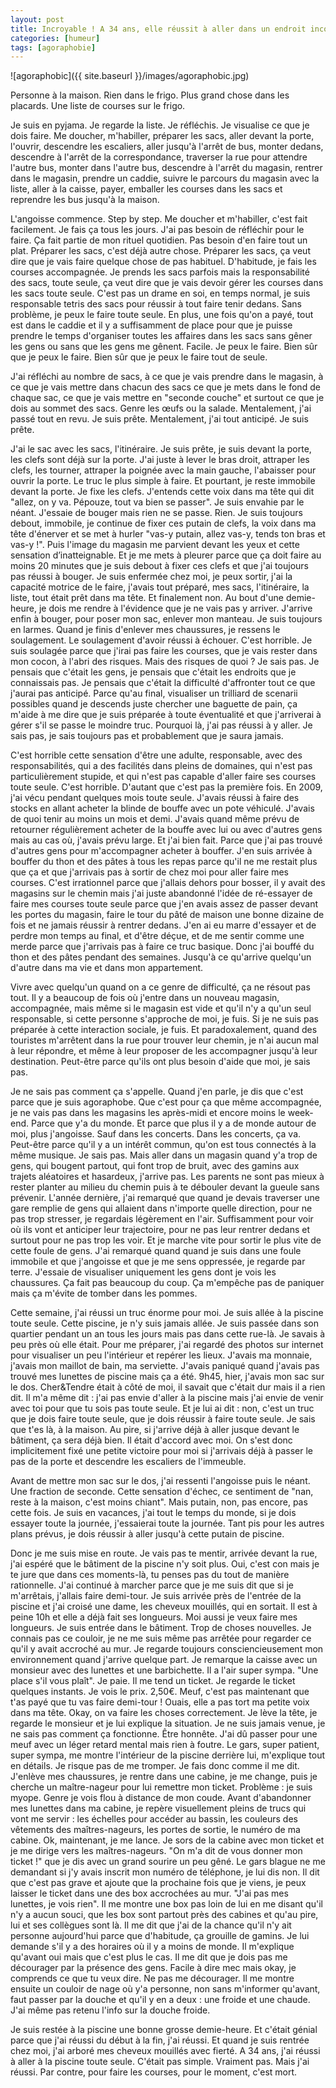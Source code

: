 ```yaml
---
layout: post
title: Incroyable ! A 34 ans, elle réussit à aller dans un endroit inconnu toute seule sans être prise de crise de panique
categories: [humeur]
tags: [agoraphobie]
---
```


![agoraphobic]({{ site.baseurl }}/images/agoraphobic.jpg)

Personne à la maison. Rien dans le frigo. Plus grand chose dans les placards. Une liste de courses sur le frigo.

Je suis en pyjama. Je regarde la liste. Je réfléchis. Je visualise ce que je dois faire. Me doucher, m'habiller, préparer les sacs, aller devant la porte, l'ouvrir, descendre les escaliers, aller jusqu'à l'arrêt de bus, monter dedans, descendre à l'arrêt de la correspondance, traverser la rue pour attendre l'autre bus, monter dans l'autre bus, descendre à l'arrêt du magasin, rentrer dans le magasin, prendre un caddie, suivre le parcours du magasin avec la liste, aller à la caisse, payer, emballer les courses dans les sacs et reprendre les bus jusqu'à la maison.

L'angoisse commence. Step by step. Me doucher et m'habiller, c'est fait facilement. Je fais ça tous les jours. J'ai pas besoin de réfléchir pour le faire. Ça fait partie de mon rituel quotidien. Pas besoin d'en faire tout un plat. Préparer les sacs, c'est déjà autre chose. Préparer les sacs, ça veut dire que je vais faire quelque chose de pas habituel. D'habitude, je fais les courses accompagnée. Je prends les sacs parfois mais la responsabilité des sacs, toute seule, ça veut dire que je vais devoir gérer les courses dans les sacs toute seule. C'est pas un drame en soi, en temps normal, je suis responsable tetris des sacs pour réussir à tout faire tenir dedans. Sans problème, je peux le faire toute seule. En plus, une fois qu'on a payé, tout est dans le caddie et il y a suffisamment de place pour que je puisse prendre le temps d'organiser toutes les affaires dans les sacs sans gêner les gens ou sans que les gens me gênent. Facile. Je peux le faire. Bien sûr que je peux le faire. Bien sûr que je peux le faire tout de seule.

J'ai réfléchi au nombre de sacs, à ce que je vais prendre dans le magasin, à ce que je vais mettre dans chacun des sacs ce que je mets dans le fond de chaque sac, ce que je vais mettre en "seconde couche" et surtout ce que je dois au sommet des sacs. Genre les œufs ou la salade. Mentalement, j'ai passé tout en revu. Je suis prête. Mentalement, j'ai tout anticipé. Je suis prête.

J'ai le sac avec les sacs, l'itinéraire. Je suis prête, je suis devant la porte, les clefs sont déjà sur la porte. J'ai juste à lever le bras droit, attraper les clefs, les tourner, attraper la poignée avec la main gauche, l'abaisser pour ouvrir la porte. Le truc le plus simple à faire. Et pourtant, je reste immobile devant la porte. Je fixe les clefs. J'entends cette voix dans ma tête qui dit "allez, on y va. Pépouze, tout va bien se passer". Je suis envahie par le néant. J'essaie de bouger mais rien ne se passe. Rien. Je suis toujours debout, immobile, je continue de fixer ces putain de clefs, la voix dans ma tête d'énerver et se met à hurler "vas-y putain, allez vas-y, tends ton bras et vas-y !". Puis l'image du magasin me parvient devant les yeux et cette sensation d’inatteignable. Et je me mets à pleurer parce que ça doit faire au moins 20 minutes que je suis debout à fixer ces clefs et que j'ai toujours pas réussi à bouger. Je suis enfermée chez moi, je peux sortir, j'ai la capacité motrice de le faire, j'avais tout préparé, mes sacs, l'itinéraire, la liste, tout était prêt dans ma tête. Et finalement non. Au bout d'une demie-heure, je dois me rendre à l'évidence que je ne vais pas y arriver. J'arrive enfin à bouger, pour poser mon sac, enlever mon manteau. Je suis toujours en larmes. Quand je finis d'enlever mes chaussures, je ressens le soulagement. Le soulagement d'avoir réussi à échouer. C'est horrible. Je suis soulagée parce que j'irai pas faire les courses, que je vais rester dans mon cocon, à l'abri des risques. Mais des risques de quoi ? Je sais pas. Je pensais que c'était les gens, je pensais que c'était les endroits que je connaissais pas. Je pensais que c'était la difficulté d'affronter tout ce que j'aurai pas anticipé. Parce qu'au final, visualiser un trilliard de scenarii possibles quand je descends juste chercher une baguette de pain, ça m'aide à me dire que je suis préparée à toute éventualité et que j'arriverai à gérer s'il se passe le moindre truc. Pourquoi là, j'ai pas réussi à y aller. Je sais pas, je sais toujours pas et probablement que je saura jamais.

C'est horrible cette sensation d'être une adulte, responsable, avec des responsabilités, qui a des facilités dans pleins de domaines, qui n'est pas particulièrement stupide, et qui n'est pas capable d'aller faire ses courses toute seule. C'est horrible. D'autant que c'est pas la première fois. En 2009, j'ai vécu pendant quelques mois toute seule. J'avais réussi à faire des stocks en allant acheter la blinde de bouffe avec un pote véhiculé. J'avais de quoi tenir au moins un mois et demi. J'avais quand même prévu de retourner régulièrement acheter de la bouffe avec lui ou avec d'autres gens mais au cas où, j'avais prévu large. Et j'ai bien fait. Parce que j'ai pas trouvé d'autres gens pour m'accompagner acheter à bouffer. J'en suis arrivée à bouffer du thon et des pâtes à tous les repas parce qu'il ne me restait plus que ça et que j'arrivais pas à sortir de chez moi pour aller faire mes courses. C'est irrationnel parce que j'allais dehors pour bosser, il y avait des magasins sur le chemin mais j'ai juste abandonné l'idée de ré-essayer de faire mes courses toute seule parce que j'en avais assez de passer devant les portes du magasin, faire le tour du pâté de maison une bonne dizaine de fois et ne jamais réussir à rentrer dedans. J'en ai eu marre d'essayer et de perdre mon temps au final, et d'être déçue, et de me sentir comme une merde parce que j'arrivais pas à faire ce truc basique. Donc j'ai bouffé du thon et des pâtes pendant des semaines. Jusqu'à ce qu'arrive quelqu'un d'autre dans ma vie et dans mon appartement.

Vivre avec quelqu'un quand on a ce genre de difficulté, ça ne résout pas tout. Il y a beaucoup de fois où j'entre dans un nouveau magasin, accompagnée, mais même si le magasin est vide et qu'il n'y a qu'un seul responsable, si cette personne s'approche de moi, je fuis. Si je ne suis pas préparée à cette interaction sociale, je fuis. Et paradoxalement, quand des touristes m'arrêtent dans la rue pour trouver leur chemin, je n'ai aucun mal à leur répondre, et même à leur proposer de les accompagner jusqu'à leur destination. Peut-être parce qu'ils ont plus besoin d'aide que moi, je sais pas.

Je ne sais pas comment ça s'appelle. Quand j'en parle, je dis que c'est parce que je suis agoraphobe. Que c'est pour ça que même accompagnée, je ne vais pas dans les magasins les après-midi et encore moins le week-end. Parce que y'a du monde. Et parce que plus il y a de monde autour de moi, plus j'angoisse. Sauf dans les concerts. Dans les concerts, ça va. Peut-être parce qu'il y a un intérêt commun, qu'on est tous connectés à la même musique. Je sais pas. Mais aller dans un magasin quand y'a trop de gens, qui bougent partout, qui font trop de bruit, avec des gamins aux trajets aléatoires et hasardeux, j'arrive pas. Les parents ne sont pas mieux à rester planter au milieu du chemin puis à te débouler devant la gueule sans prévenir. L'année dernière, j'ai remarqué que quand je devais traverser une gare remplie de gens qui allaient dans n'importe quelle direction, pour ne pas trop stresser, je regardais légèrement en l'air. Suffisamment pour voir où ils vont et anticiper leur trajectoire, pour ne pas leur rentrer dedans et surtout pour ne pas trop les voir. Et je marche vite pour sortir le plus vite de cette foule de gens. J'ai remarqué quand quand je suis dans une foule immobile et que j'angoisse et que je me sens oppressée, je regarde par terre. J'essaie de visualiser uniquement les gens dont je vois les chaussures. Ça fait pas beaucoup du coup. Ça m'empêche pas de paniquer mais ça m'évite de tomber dans les pommes.




Cette semaine, j'ai réussi un truc énorme pour moi. Je suis allée à la piscine toute seule. Cette piscine, je n'y suis jamais allée. Je suis passée dans son quartier pendant un an tous les jours mais pas dans cette rue-là. Je savais à peu près où elle était. Pour me préparer, j'ai regardé des photos sur internet pour visualiser un peu l'intérieur et repérer les lieux. J'avais ma monnaie, j'avais mon maillot de bain, ma serviette. J'avais paniqué quand j'avais pas trouvé mes lunettes de piscine mais ça a été. 9h45, hier, j'avais mon sac sur le dos. Cher&Tendre était à côté de moi, il savait que c'était dur mais il a rien dit. Il m'a même dit : j'ai pas envie d'aller à la piscine mais j'ai envie de venir avec toi pour que tu sois pas toute seule. Et je lui ai dit : non, c'est un truc que je dois faire toute seule, que je dois réussir à faire toute seule. Je sais que t'es là, à la maison. Au pire, si j'arrive déjà à aller jusque devant le bâtiment, ça sera déjà bien. Il était d'accord avec moi. On s'est donc implicitement fixé une petite victoire pour moi si j'arrivais déjà à passer le pas de la porte et descendre les escaliers de l'immeuble.

Avant de mettre mon sac sur le dos, j'ai ressenti l'angoisse puis le néant. Une fraction de seconde. Cette sensation d'échec, ce sentiment de "nan, reste à la maison, c'est moins chiant". Mais putain, non, pas encore, pas cette fois. Je suis en vacances, j'ai tout le temps du monde, si je dois essayer toute la journée, j'essaierai toute la journée. Tant pis pour les autres plans prévus, je dois réussir à aller jusqu'à cette putain de piscine.

Donc je me suis mise en route. Je vais pas te mentir, arrivée devant la rue, j'ai espéré que le bâtiment de la piscine n'y soit plus. Oui, c'est con mais je te jure que dans ces moments-là, tu penses pas du tout de manière rationnelle. J'ai continué à marcher parce que je me suis dit que si je m'arrêtais, j'allais faire demi-tour. Je suis arrivée près de l'entrée de la piscine et j'ai croisé une dame, les cheveux mouillés, qui en sortait. Il est à peine 10h et elle a déjà fait ses longueurs. Moi aussi je veux faire mes longueurs. Je suis entrée dans le bâtiment. Trop de choses nouvelles. Je connais pas ce couloir, je ne me suis même pas arrêtée pour regarder ce qu'il y avait accroché au mur. Je regarde toujours consciencieusement mon environnement quand j'arrive quelque part. Je remarque la caisse avec un monsieur avec des lunettes et une barbichette. Il a l'air super sympa. "Une place s'il vous plaît". Je paie. Il me tend un ticket. Je regarde le ticket quelques instants. Je vois le prix. 2,50€. Meuf, c'est pas maintenant que t'as payé que tu vas faire demi-tour ! Ouais, elle a pas tort ma petite voix dans ma tête. Okay, on va faire les choses correctement. Je lève la tête, je regarde le monsieur et je lui explique la situation. Je ne suis jamais venue, je ne sais pas comment ça fonctionne. Être honnête. J'ai dû passer pour une meuf avec un léger retard mental mais rien à foutre. Le gars, super patient, super sympa, me montre l'intérieur de la piscine derrière lui, m'explique tout en détails. Je risque pas de me tromper. Je fais donc comme il me dit. J'enlève mes chaussures, je rentre dans une cabine, je me change, puis je cherche un maître-nageur pour lui remettre mon ticket. Problème : je suis myope. Genre je vois flou à distance de mon coude. Avant d'abandonner mes lunettes dans ma cabine, je repère visuellement pleins de trucs qui vont me servir : les échelles pour accéder au bassin, les couleurs des vêtements des maîtres-nageurs, les portes de sortie, le numéro de ma cabine. Ok, maintenant, je me lance. Je sors de la cabine avec mon ticket et je me dirige vers les maîtres-nageurs. "On m'a dit de vous donner mon ticket !" que je dis avec un grand sourire un peu gêné. Le gars blague ne me demandant si j'y avais inscrit mon numéro de téléphone, je lui dis non. Il dit que c'est pas grave et ajoute que la prochaine fois que je viens, je peux laisser le ticket dans une des box accrochées au mur. "J'ai pas mes lunettes, je vois rien". Il me montre une box pas loin de lui en me disant qu'il n'y a aucun souci, que les box sont partout près des cabines et qu'au pire, lui et ses collègues sont là. Il me dit que j'ai de la chance qu'il n'y ait personne aujourd'hui parce que d'habitude, ça grouille de gamins. Je lui demande s'il y a des horaires où il y a moins de monde. Il m'explique qu'avant oui mais que c'est plus le cas. Il me dit que je dois pas me décourager par la présence des gens. Facile à dire mec mais okay, je comprends ce que tu veux dire. Ne pas me décourager. Il me montre ensuite un couloir de nage où y'a personne, non sans m'informer qu'avant, faut passer par la douche et qu'il y en a deux : une froide et une chaude. J'ai même pas retenu l'info sur la douche froide.

Je suis restée à la piscine une bonne grosse demie-heure. Et c'était génial parce que j'ai réussi du début à la fin, j'ai réussi. Et quand je suis rentrée chez moi, j'ai arboré mes cheveux mouillés avec fierté. A 34 ans, j'ai réussi à aller à la piscine toute seule. C'était pas simple. Vraiment pas. Mais j'ai réussi. Par contre, pour faire les courses, pour le moment, c'est mort.
